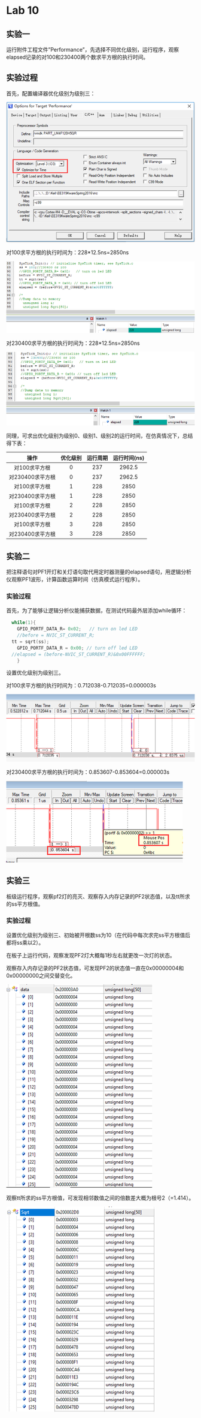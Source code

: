
# Lab 10

## 实验一

运行附件工程文件”Performance”，先选择不同优化级别，运行程序，观察elapsed记录的对100和230400两个数求平方根的执行时间。

## 实验过程

首先，配置编译器优化级别为级别三：

![](./images/0.png)

对100求平方根的执行时间为：228*12.5ns=2850ns

![](./images/1.png)

对230400求平方根的执行时间为：228*12.5ns=2850ns

![](./images/2.png)

同理，可求出优化级别为级别0、级别1、级别2的运行时间，在仿真情况下，总结得下表：

操作 | 优化级别|  运行周期 | 运行时间(ns) |
:--:|:--:|:--:|:--:|
对100求平方根 | 0 | 237 | 2962.5 |
对230400求平方根| 0 | 237|2962.5 |
对100求平方根 | 1 | 228 | 2850 |
对230400求平方根| 1| 228|2850 |
对100求平方根 | 2 | 228 | 2850 |
对230400求平方根| 2| 228|2850 |
对100求平方根 | 3 | 228 | 2850 |
对230400求平方根| 3| 228|2850 |

## 实验二

把注释语句对PF1开灯和关灯语句取代用定时器测量的elapsed语句，用逻辑分析仪观察PF1波形，计算函数运算时间（仿真模式运行程序）。

### 实验过程

首先，为了能够让逻辑分析仪能捕获数据，在测试代码最外层添加while循环：

```c
  while(1){
	GPIO_PORTF_DATA_R= 0x02;   // turn on led LED
	//before = NVIC_ST_CURRENT_R;
  tt = sqrt(ss);              
	GPIO_PORTF_DATA_R = 0x00; // turn off led LED
  //elapsed = (before-NVIC_ST_CURRENT_R)&0x00FFFFFF;
	}
```

设置优化级别为级别三。

对100求平方根的执行时间为：0.712038-0.712035=0.000003s

![](./images/4.png)

对230400求平方根的执行时间为：0.853607-0.853604=0.000003s

![](./images/3.png)

## 实验三

板级运行程序，观察pf2灯的亮灭、观察存入内存记录的PF2状态值，以及tt所求的ss平方根值。

### 实验过程

设置优化级别为级别三、初始被开根数ss为10（在代码中每次求完ss平方根值后都将ss乘以2）。

在板子上运行代码，观察发现PF2灯大概每1秒左右就更改一次灯的状态。

观察存入内存记录的PF2状态值，可发现PF2的状态值一直在0x00000004和0x00000000之间交替变化。

![](./images/5.png)

观察tt所求的ss平方根值，可发现相邻数值之间的倍数差大概为根号2（=1.414）。

![](./images/6.png)

